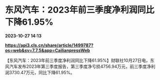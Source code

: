 # 东风汽车：2023年前三季度净利润同比下降61.95%

**2023-10-27 14:13**

**https://api3.cls.cn/share/article/1499787?os=web&sv=7.7.5&app=CailianpressWeb**

【东风汽车：2023年前三季度净利润同比下降61.95%】财联社10月27日电，东风汽车发布2023年第三季度报告，第三季度净亏损4756.94万元，前三季度净利润3730.47万元，同比下降61.95%。